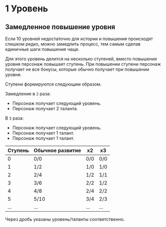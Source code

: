 # 1 Уровень

## Замедленное повышение уровня

Если 10 уровней недостаточно для истории и повышения происходят слишком редко, 
можно замедлить процесс, тем самым сделав единичные шаги повышения чаще.

Для этого уровень делится на несколько ступеней, вместо повышения уровня персонаж повышает ступень.
При повышении ступени персонаж получает не все бонусы, которые обычно получает при повышении уровня.

Ступени формируются следующим образом.

Замедление в `2` раза:
- Персонаж получает следующий уровень.
- Персонаж получает 2 таланта.

В `3` раза:
- Персонаж получает следующий уровень.
- Персонаж получает 1 талант.
- Персонаж получает 1 талант.

Ступень | Обычное развитие | х2 | х3
---|---|---|---
0 | 0/0 | 0/0 | 0/0
1 | 1/2 | 1/0 | 1/0
2 | 2/4 | 1/2 | 1/1
3 | 3/6 | 2/2 | 1/2
4 | 4/8 | 2/4 | 2/2
5 | 5/10 | 3/4 | 2/3
... | ... | ... | ...

Через дробь указаны уровень/таланты соответственно.